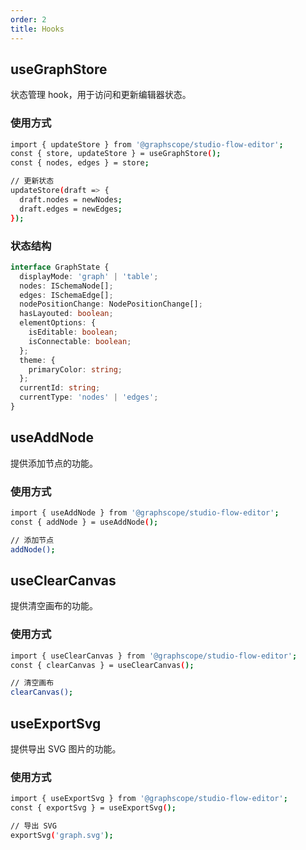 ```yaml
---
order: 2
title: Hooks
---
```


## useGraphStore

状态管理 hook，用于访问和更新编辑器状态。

### 使用方式

```bash
import { updateStore } from '@graphscope/studio-flow-editor';
const { store, updateStore } = useGraphStore();
const { nodes, edges } = store;

// 更新状态
updateStore(draft => {
  draft.nodes = newNodes;
  draft.edges = newEdges;
});
```

### 状态结构

```typescript
interface GraphState {
  displayMode: 'graph' | 'table';
  nodes: ISchemaNode[];
  edges: ISchemaEdge[];
  nodePositionChange: NodePositionChange[];
  hasLayouted: boolean;
  elementOptions: {
    isEditable: boolean;
    isConnectable: boolean;
  };
  theme: {
    primaryColor: string;
  };
  currentId: string;
  currentType: 'nodes' | 'edges';
}
```

## useAddNode

提供添加节点的功能。

### 使用方式

```bash
import { useAddNode } from '@graphscope/studio-flow-editor';
const { addNode } = useAddNode();

// 添加节点
addNode();
```

## useClearCanvas

提供清空画布的功能。

### 使用方式

```bash
import { useClearCanvas } from '@graphscope/studio-flow-editor';
const { clearCanvas } = useClearCanvas();

// 清空画布
clearCanvas();
```

## useExportSvg

提供导出 SVG 图片的功能。

### 使用方式

```bash
import { useExportSvg } from '@graphscope/studio-flow-editor';
const { exportSvg } = useExportSvg();

// 导出 SVG
exportSvg('graph.svg');
``` 